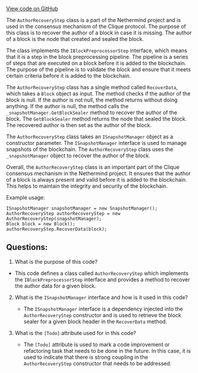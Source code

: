 [View code on GitHub](https://github.com/nethermindeth/nethermind/Nethermind.Consensus.Clique/AuthorRecoveryStep.cs)

The `AuthorRecoveryStep` class is a part of the Nethermind project and is used in the consensus mechanism of the Clique protocol. The purpose of this class is to recover the author of a block in case it is missing. The author of a block is the node that created and sealed the block. 

The class implements the `IBlockPreprocessorStep` interface, which means that it is a step in the block preprocessing pipeline. The pipeline is a series of steps that are executed on a block before it is added to the blockchain. The purpose of the pipeline is to validate the block and ensure that it meets certain criteria before it is added to the blockchain. 

The `AuthorRecoveryStep` class has a single method called `RecoverData`, which takes a `Block` object as input. The method checks if the author of the block is null. If the author is not null, the method returns without doing anything. If the author is null, the method calls the `_snapshotManager.GetBlockSealer` method to recover the author of the block. The `GetBlockSealer` method returns the node that sealed the block. The recovered author is then set as the author of the block. 

The `AuthorRecoveryStep` class takes an `ISnapshotManager` object as a constructor parameter. The `ISnapshotManager` interface is used to manage snapshots of the blockchain. The `AuthorRecoveryStep` class uses the `_snapshotManager` object to recover the author of the block. 

Overall, the `AuthorRecoveryStep` class is an important part of the Clique consensus mechanism in the Nethermind project. It ensures that the author of a block is always present and valid before it is added to the blockchain. This helps to maintain the integrity and security of the blockchain. 

Example usage:

```
ISnapshotManager snapshotManager = new SnapshotManager();
AuthorRecoveryStep authorRecoveryStep = new AuthorRecoveryStep(snapshotManager);
Block block = new Block();
authorRecoveryStep.RecoverData(block);
```
## Questions: 
 1. What is the purpose of this code?
   - This code defines a class called `AuthorRecoveryStep` which implements the `IBlockPreprocessorStep` interface and provides a method to recover the author data for a given block.

2. What is the `ISnapshotManager` interface and how is it used in this code?
   - The `ISnapshotManager` interface is a dependency injected into the `AuthorRecoveryStep` constructor and is used to retrieve the block sealer for a given block header in the `RecoverData` method.

3. What is the `[Todo]` attribute used for in this code?
   - The `[Todo]` attribute is used to mark a code improvement or refactoring task that needs to be done in the future. In this case, it is used to indicate that there is strong coupling in the `AuthorRecoveryStep` constructor that needs to be addressed.